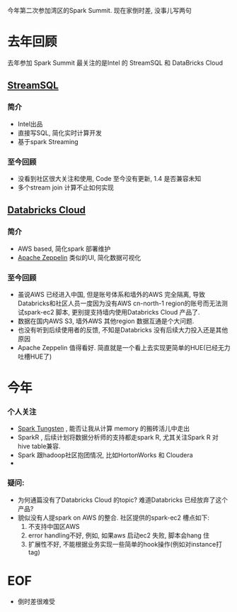 今年第二次参加湾区的Spark Summit. 现在家倒时差, 没事儿写两句


# 去年回顾
去年参加 Spark Summit 最关注的是Intel 的 StreamSQL 和 DataBricks Cloud

## [StreamSQL](https://github.com/thunderain-project/StreamSQL)
### 简介
* Intel出品
* 直接写SQL, 简化实时计算开发
* 基于spark Streaming

### 至今回顾
* 没看到社区很大关注和使用, Code 至今没有更新, 1.4 是否兼容未知
* 多个stream join 计算不止如何实现

## [Databricks Cloud](https://databricks.com/product/databricks)
### 简介
* AWS based, 简化spark 部署维护
* [Apache Zeppelin](https://zeppelin.incubator.apache.org/) 类似的UI, 简化数据可视化

### 至今回顾 
* 虽说AWS 已经进入中国, 但是账号体系和墙外的AWS 完全隔离, 导致Databricks和社区人员一度因为没有AWS cn-north-1 region的账号而无法测试spark-ec2 脚本, 更别提支持墙内使用Databricks Cloud 产品了. 
* 数据在国内AWS S3, 墙外AWS 其他region 数据互通是个大问题.
* 也没有听到后续使用者的反馈, 不知是Databricks 没有后续大力投入还是其他原因
* Apache Zeppelin 值得看好. 简直就是一个看上去实现更简单的HUE(已经无力吐槽HUE了)

# 今年

### 个人关注
* [Spark Tungsten](https://databricks.com/blog/2015/04/28/project-tungsten-bringing-spark-closer-to-bare-metal.html) , 能否让我从计算 memory 的搬砖活儿中走出
* SparkR , 后续计划将数据分析师的支持都走spark R, 尤其关注Spark R 对hive table兼容.
* Spark 跟hadoop社区抱团情况, 比如HortonWorks 和 Cloudera 
* 

### 疑问:
* 为何通篇没有了Databricks Cloud 的topic? 难道Databricks 已经放弃了这个产品?
* 貌似没有人提spark on AWS 的整合. 社区提供的spark-ec2 槽点如下:
	1. 不支持中国区AWS
	1. error handling不好, 例如, 如果aws 启动ec2 失败, 脚本会hang 住
	1. 扩展性不好, 不能根据业务实现一些简单的hook操作(例如对instance打tag)


# EOF
* 倒时差很难受

 


